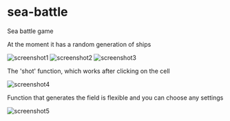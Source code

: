 # sea-battle
Sea battle game

At the moment it has a random generation of ships

![screenshot1](https://i.imgur.com/GCJ2WAM.png)
![screenshot2](https://i.imgur.com/VatqpEO.png)
![screenshot3](https://i.imgur.com/iCOn8a8.png)

The 'shot' function, which works after clicking on the cell

![screenshot4](https://i.imgur.com/NtsZv7b.png)

Function that generates the field is flexible and you can choose any settings

![screenshot5](https://i.imgur.com/qNoEfK9.png)
